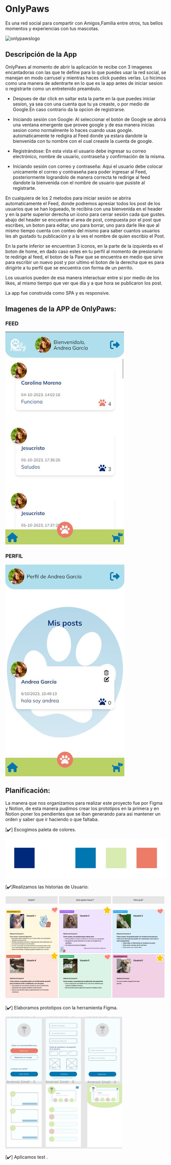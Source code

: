 # OnlyPaws

Es una red social para compartir con Amigos,Familia entre otros, tus bellos momentos y experiencias con tus mascotas.


![onlypawslogo](src/img/logo.png)


## Descripción de la App

OnlyPaws al momento de abrir la aplicación te recibe con 3 imagenes encantadoras con las que te define
para lo que puedes usar la red social, se manejan en modo carrusel y mientras haces click puedes verlas.
Lo hicimos como una manera de adentrarte en lo que es la app antes de iniciar sesion o registrarte como un entretenido
preambulo.


- Despues de dar click en saltar esta la parte en la que puedes iniciar sesion, ya sea con una cuenta que tu ya creaste,
o por medio de Google.En caso contrario da la opcion de registrarse.

- Iniciando sesión con Google:
  Al seleccionar el botón de Google se abrirá una ventana
  emergente que provee google y de esa manera inicias sesion como normalmente lo haces cuando usas google.
  automaticamente te redigira al Feed donde ya estara dandote la bienvenida con tu nombre con el cual creaste la cuenta de google.
- Registrándose:
  En esta vista el usuario debe ingresar su correo electrónico,
  nombre de usuario, contraseña y confirmación de la misma.
- Iniciando sesión con correo y contraseña:
  Aqui el usuario debe colocar unicamente el correo y contraseña para poder ingresar al Feed, posteriormente lograndolo de manera correcta te redirige al feed dandote la bienvenida con el nombre de usuario que pusiste al registrarte.


En cualquiera de los 2 metodos para iniciar sesión se abrira automaticamente el Feed, donde podremos apresiar todos los post de los usuarios que se han logueado, te recibira con una bienvenida en el header y en la parte superior derecha un icono para cerrar sesión cada que gustes.
abajo del header se encuentra el area de post, compuesta por el post que escribes, un boton para editar, uno para borrar, uno para darle like que al mismo tiempo cuenta con conteo del mismo para saber cuantos usuarios les ah gustado tu publicación y a la ves el nombre de quien escribio el Post.

En la parte inferior se encuentran 3 iconos, en la parte de la izquierda es el boton de home, en dado caso estes en tu perfil al momento de presionarlo te redirige al feed, el boton de la Paw que se encuentra en medio que sirve para escribir un nuevo post y por ultimo el boton de la derecha que es para dirigirte a tu perfil que se encuentra con forma de un perrito.


Los usuarios pueden de esa manera interactuar entre si por medio de los likes, al mismo tiempo que ver que día y a que hora se publicaron los post.

La app fue construida como SPA y es responsive.


## Imagenes de la APP de OnlyPaws:

### FEED

![feed](src/img/feed.JPG)

### PERFIL

![perfil](src/img/perfil.JPG)



## Planificación:

La manera que nos organizamos para realizar este proyecto fue por Figma y Notion, de esta manera pudimos crear los prototipos en la primera y en Notion poner los pendientes que se iban generando para asi mantener un orden y saber que ir haciendo o que faltaba. 
 
   [✔️] Escogimos paleta de colores. 

  ![PALETA-DE-COLORES](src/img/Paleta.JPG)

   [✔️]Realizamos las historias de Usuario: 

  ![Hist-usuario1](src/img/historiausuario.JPG)
 

  [✔️] Elaboramos prototipos con la herramienta Figma.

  ![prototipo](src/img/prototipo.JPG)
 

  [✔️] Aplicamos test .

  
  













